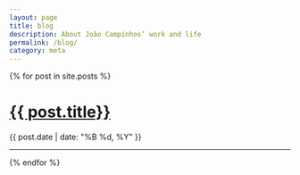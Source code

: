 ```yaml
---
layout: page
title: blog
description: About João Campinhos’ work and life
permalink: /blog/
category: meta
---
```


<div class="pb4 container-s center">
  {% for post in site.posts %}
  <div class="mt3 mb3 container-xs">
    <h1 class="m0 caps color-black regular">
      <a class="link-none" href="{{ post.url }}">{{ post.title}}</a>
    </h1>
      <p class="m0 code">{{ post.date | date: "%B %d, %Y" }}</p>
    </a>
  </div>
  <hr class="angle">
  {% endfor %}
</div>
